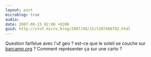 ```yaml
---
layout: post
microblog: true
audio: 
date: 2007-08-15 02:00 +0200
guid: http://xtof.micro.blog/2007/08/15/t207488792.html
---
```

Question farfelue avec l'uf geo ? est-ce que le soleil se couche sur [barcamp.org](http://barcamp.org) ? Comment représenter ça sur une carto ?
